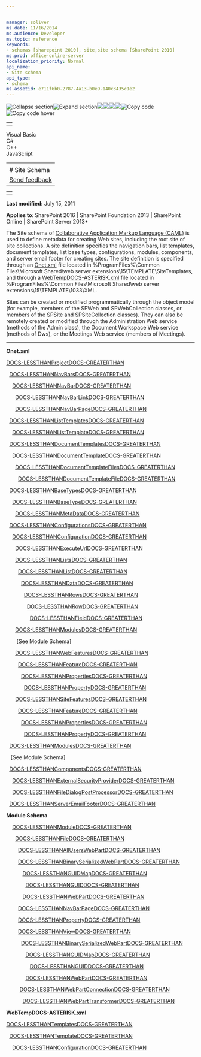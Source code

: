 ```yaml
---


manager: soliver
ms.date: 11/16/2014
ms.audience: Developer
ms.topic: reference
keywords:
- schemas [sharepoint 2010], site,site schema [SharePoint 2010]
ms.prod: office-online-server
localization_priority: Normal
api_name:
- Site schema
api_type:
- schema
ms.assetid: e711f6b0-2787-4a13-b0e9-140c3435c1e2
---
```


![Collapse
section](../icons/collapse_all.gif "Collapse section")![Expand
section](../icons/expand_all.gif "Expand section")![](../icons/collapse_all.gif)![](../icons/expand_all.gif)![](../icons/dropdown.gif)![](../icons/dropdownHover.gif)![Copy
code](../icons/copycode.gif "Copy code")![Copy code
hover](../icons/copycodeHighlight.gif "Copy code hover")
<table>
<tbody>
<tr class="odd">
<td align="left"></td>
</tr>
</tbody>
</table>

Visual Basic  
C\#  
C++  
JavaScript  

<table>
<tbody>
<tr class="odd">
<td align="left"><span id="runningHeaderText"></span></td>
</tr>
<tr class="even">
<td align="left"># Site Schema</td>
</tr>
<tr class="odd">
<td align="left"><span id="headfeedbackarea" class="feedbackhead"><a href="javascript:SubmitFeedback(&#39;docthis@Microsoft.com&#39;,&#39;&#39;,&#39;&#39;,&#39;&#39;,&#39;1.0.18082.1225&#39;,&#39;%0\dThank%20you%20for%20your%20feedback.%20The%20developer%20writing%20teams%20use%20your%20feedback%20to%20improve%20documentation.%20While%20we%20are%20reviewing%20your%20feedback,%20we%20may%20send%20you%20e-mail%20to%20ask%20for%20clarification%20or%20feedback%20on%20a%20solution.%20We%20do%20not%20use%20your%20e-mail%20address%20for%20any%20other%20purpose%20and%20we%20delete%20it%20after%20we%20finish%20our%20review.%0\AFor%20further%20information%20about%20the%20privacy%20policies%20of%20Microsoft,%20please%20see%20http://privacy.microsoft.com/en-us/default.aspx.%0\A%0\d&#39;,&#39;Customer%20feedback&#39;);">Send feedback</a></span></td>
</tr>
</tbody>
</table>

<table>
<colgroup>
<col width="100%" />
</colgroup>
<tbody>
<tr class="odd">
<td align="left"></td>
</tr>
</tbody>
</table>

**Last modified:** July 15, 2011

**Applies to**: SharePoint 2016 | SharePoint Foundation 2013 |
SharePoint Online | SharePoint Server 2013*

The Site schema of [Collaborative Application Markup Language
(CAML)](introduction-to-collaborative-application-markup-language-caml.htm) is used to define
metadata for creating Web sites, including the root site of site
collections. A site definition specifies the navigation bars, list
templates, document templates, list base types, configurations, modules,
components, and server email footer for creating sites. The site
definition is specified through an
[Onet.xml](http://msdn.microsoft.com/library/b99d6657-d9ae-4135-a43c-c58cdfcdc6c1(Office.15).aspx)
file located in %ProgramFiles%\\Common Files\\Microsoft Shared\\web
server extensions\\15\\TEMPLATE\\SiteTemplates, and through a
[WebTempDOCS-ASTERISK.xml](http://msdn.microsoft.com/library/199bbb65-d12f-475d-b157-31a1bffe84c8(Office.15).aspx)
file located in %ProgramFiles%\\Common Files\\Microsoft Shared\\web
server extensions\\15\\TEMPLATE\\1033\\XML.

Sites can be created or modified programmatically through the object
model (for example, members of the <span sdata="cer"
target="T:Microsoft.SharePoint.SPWeb"><span
class="nolink">SPWeb</span></span> and <span sdata="cer"
target="T:Microsoft.SharePoint.SPWebCollection"><span
class="nolink">SPWebCollection</span></span> classes, or members of the
<span sdata="cer" target="T:Microsoft.SharePoint.SPSite"><span
class="nolink">SPSite</span></span> and <span sdata="cer"
target="T:Microsoft.SharePoint.Administration.SPSiteCollection"><span
class="nolink">SPSiteCollection</span></span> classes). They can also be
remotely created or modified through the Administration Web service
(methods of the <span sdata="cer" target="T:WebSvcAdmin.Admin"><span
class="nolink">Admin</span></span> class), the Document Workspace Web
service (methods of <span sdata="cer" target="T:WebSvcDWS.Dws"><span
class="nolink">Dws</span></span>), or the Meetings Web service (members
of <span sdata="cer" target="T:WebSvcMeetings.Meetings"><span
class="nolink">Meetings</span></span>).


---------------------------------------------------------------------------------------------------------------------------------------------------------------------------------------------------------

**Onet.xml**

[DOCS-LESSTHANProjectDOCS-GREATERTHAN](project-element-site.htm)

  [DOCS-LESSTHANNavBarsDOCS-GREATERTHAN](navbars-element-site.htm)

    [DOCS-LESSTHANNavBarDOCS-GREATERTHAN](navbar-element-site.htm)

      [DOCS-LESSTHANNavBarLinkDOCS-GREATERTHAN](navbarlink-element-site.htm)

      [DOCS-LESSTHANNavBarPageDOCS-GREATERTHAN](navbarpage-element-sitemodule.htm)

  [DOCS-LESSTHANListTemplatesDOCS-GREATERTHAN](listtemplates-element-site.htm)

    [DOCS-LESSTHANListTemplateDOCS-GREATERTHAN](listtemplate-element-site.htm)

  [DOCS-LESSTHANDocumentTemplatesDOCS-GREATERTHAN](documenttemplates-element-site.htm)

    [DOCS-LESSTHANDocumentTemplateDOCS-GREATERTHAN](documenttemplate-element-site.htm)

      [DOCS-LESSTHANDocumentTemplateFilesDOCS-GREATERTHAN](documenttemplatefiles-element-site.htm)

        [DOCS-LESSTHANDocumentTemplateFileDOCS-GREATERTHAN](documenttemplatefile-element-site.htm)

  [DOCS-LESSTHANBaseTypesDOCS-GREATERTHAN](basetypes-element-site.htm)

    [DOCS-LESSTHANBaseTypeDOCS-GREATERTHAN](basetype-element-site.htm)

      [DOCS-LESSTHANMetaDataDOCS-GREATERTHAN](metadata-element-site.htm)

  [DOCS-LESSTHANConfigurationsDOCS-GREATERTHAN](configurations-element-site.htm)

    [DOCS-LESSTHANConfigurationDOCS-GREATERTHAN](configuration-element-site.htm)

      [DOCS-LESSTHANExecuteUrlDOCS-GREATERTHAN](executeurl-element-site.htm)

      [DOCS-LESSTHANListsDOCS-GREATERTHAN](lists-element-site.htm)

        [DOCS-LESSTHANListDOCS-GREATERTHAN](list-element-site.htm)

          [DOCS-LESSTHANDataDOCS-GREATERTHAN](data-element-site.htm)

            [DOCS-LESSTHANRowsDOCS-GREATERTHAN](rows-element-site.htm)

              [DOCS-LESSTHANRowDOCS-GREATERTHAN](row-element-site.htm)

                [DOCS-LESSTHANFieldDOCS-GREATERTHAN](field-element-site.htm)

      [DOCS-LESSTHANModulesDOCS-GREATERTHAN](modules-element-site.htm)

       [See Module Schema] 

      [DOCS-LESSTHANWebFeaturesDOCS-GREATERTHAN](webfeatures-element-site.htm)

        [DOCS-LESSTHANFeatureDOCS-GREATERTHAN](feature-element-site.htm)

          [DOCS-LESSTHANPropertiesDOCS-GREATERTHAN](properties-element-site.htm)

            [DOCS-LESSTHANPropertyDOCS-GREATERTHAN](property-element-sitefeature.htm)

      [DOCS-LESSTHANSiteFeaturesDOCS-GREATERTHAN](sitefeatures-element-site.htm)

        [DOCS-LESSTHANFeatureDOCS-GREATERTHAN](feature-element-site.htm)

          [DOCS-LESSTHANPropertiesDOCS-GREATERTHAN](properties-element-site.htm)

            [DOCS-LESSTHANPropertyDOCS-GREATERTHAN](property-element-sitefeature.htm)

  [DOCS-LESSTHANModulesDOCS-GREATERTHAN](modules-element-site.htm)

   [See Module Schema]

  [DOCS-LESSTHANComponentsDOCS-GREATERTHAN](components-element-site.htm)

    [DOCS-LESSTHANExternalSecurityProviderDOCS-GREATERTHAN](externalsecurityprovider-element-site.htm)

    [DOCS-LESSTHANFileDialogPostProcessorDOCS-GREATERTHAN](filedialogpostprocessor-element-site.htm)

  [DOCS-LESSTHANServerEmailFooterDOCS-GREATERTHAN](serveremailfooter-element-site.htm)

**Module Schema**

    [DOCS-LESSTHANModuleDOCS-GREATERTHAN](module-element-site.htm)

      [DOCS-LESSTHANFileDOCS-GREATERTHAN](file-element.htm)

        [DOCS-LESSTHANAllUsersWebPartDOCS-GREATERTHAN](alluserswebpart-element-site.htm)

        [DOCS-LESSTHANBinarySerializedWebPartDOCS-GREATERTHAN](binaryserializedwebpart-element-site.htm)

          
[DOCS-LESSTHANGUIDMapDOCS-GREATERTHAN](guidmap-element-site.htm)

        
    [DOCS-LESSTHANGUIDDOCS-GREATERTHAN](guid-element-site.htm)

       
   [DOCS-LESSTHANWebPartDOCS-GREATERTHAN](webpart-element-site.htm)

        [DOCS-LESSTHANNavBarPageDOCS-GREATERTHAN](navbarpage-element-sitemodule.htm)

        [DOCS-LESSTHANPropertyDOCS-GREATERTHAN](property-element-sitemodule.htm)

        [DOCS-LESSTHANViewDOCS-GREATERTHAN](view-element-site.htm)

       
  [DOCS-LESSTHANBinarySerializedWebPartDOCS-GREATERTHAN](binaryserializedwebpart-element-site.htm)

        
    [DOCS-LESSTHANGUIDMapDOCS-GREATERTHAN](guidmap-element-site.htm)

             
  [DOCS-LESSTHANGUIDDOCS-GREATERTHAN](guid-element-site.htm)

        
    [DOCS-LESSTHANWebPartDOCS-GREATERTHAN](webpart-element-site.htm)

        
[DOCS-LESSTHANWebPartConnectionDOCS-GREATERTHAN](webpartconnection-element-site.htm)

       
   [DOCS-LESSTHANWebPartTransformerDOCS-GREATERTHAN](webparttransformer-element-site.htm)

**WebTempDOCS-ASTERISK.xml**

[DOCS-LESSTHANTemplatesDOCS-GREATERTHAN](templates-element-site.htm)

  [DOCS-LESSTHANTemplateDOCS-GREATERTHAN](template-element-site.htm)

    [DOCS-LESSTHANConfigurationDOCS-GREATERTHAN](configuration-element-site.htm)








